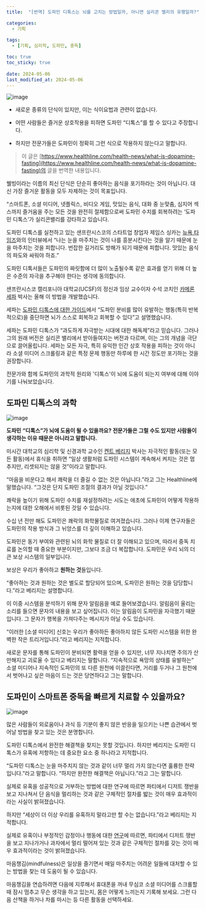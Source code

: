 ```yaml
---
title:  "[번역] 도파민 디톡스는 뇌를 고치는 방법일까, 아니면 실리콘 밸리의 유행일까?"

categories:
  - 기획
  
tags:
  - [기획, 심리학, 도파민, 중독]

toc: true
toc_sticky: true
 
date: 2024-05-06
last_modified_at: 2024-05-06
---
```


![image](https://github.com/choeehb/choeehb.github.io/assets/17942921/6ee1d3fc-036e-45cb-8adf-f4655e84ecd2)

- 새로운 종류의 단식이 있지만, 이는 식이요법과 관련이 없습니다.

- 어떤 사람들은 즐거운 상호작용을 피하면 도파민 “디톡스”를 할 수 있다고 주장합니다.

- 하지만 전문가들은 도파민이 정확히 그런 식으로 작용하지 않는다고 말합니다.



> 이 글은 [https://www.healthline.com/health-news/what-is-dopamine-fasting](https://www.healthline.com/health-news/what-is-dopamine-fasting)의 글을 번역한 내용입니다.



웰빙이라는 이름의 최신 단식은 단순히 좋아하는 음식을 포기하라는 것이 아닙니다. 대신 가장 즐거운 활동을 모두 자제하는 것이 목표입니다.



“스마트폰, 소셜 미디어, 넷플릭스, 비디오 게임, 맛있는 음식, 대화 중 눈맞춤, 심지어 섹스까지 즐거움을 주는 모든 것을 완전히 절제함으로써 도파민 수치를 회복하려는 ‘도파민 디톡스’가 실리콘밸리를 강타하고 있습니다.



도파민 디톡스를 실천하고 있는 샌프란시스코의 스타트업 창업자 제임스 싱카는 [뉴욕 타임즈](https://www.nytimes.com/2019/11/07/style/dopamine-fasting.html)와의 인터뷰에서 “나는 눈을 마주치는 것이 나를 흥분시킨다는 것을 알기 때문에 눈을 마주치는 것을 피합니다. 번잡한 길거리도 방해가 되기 때문에 피합니다. 맛있는 음식의 파도와 싸워야 하죠.”



도파민 디톡서들은 도파민의 짜릿함에 더 많이 노출될수록 같은 효과를 얻기 위해 더 높은 수준의 자극을 추구해야 한다는 생각에 동의합니다.



샌프란시스코 캘리포니아 대학교(UCSF)의 정신과 임상 교수이자 수석 코치인 [카메론 세파](https://twitter.com/DrSepah) 박사는 올해 이 방법을 개발했습니다.



세파는 [도파민 디톡스에 대한 가이드](https://www.linkedin.com/pulse/dopamine-fasting-new-silicon-valley-trend-dr-cameron-sepah/)에서 “도파민 분비를 많이 유발하는 행동(특히 반복적으로)을 중단하면 뇌가 스스로 회복하고 회복할 수 있다”고 설명했습니다.



세파는 도파민 디톡스가 “과도하게 자극받는 시대에 대한 해독제”라고 믿습니다. 그러나 그의 원래 버전은 실리콘 밸리에서 받아들여지는 버전과 다르며, 이는 그의 개념을 극단으로 끌어올립니다. 세파는 모든 자극, 특히 유익한 인간 상호 작용을 피하는 것이 아니라 소셜 미디어 스크롤링과 같은 특정 문제 행동만 하루에 한 시간 정도만 포기하는 것을 권장합니다.



전문가와 함께 도파민의 과학적 원리와 '디톡스'이 뇌에 도움이 되는지 여부에 대해 이야기를 나눠보았습니다.



## 도파민 디톡스의 과학
![image](https://github.com/choeehb/choeehb.github.io/assets/17942921/8d2a2a6d-8016-4961-b0ed-03cb57324c25)

**도파민 “디톡스”가 뇌에 도움이 될 수 있을까요? 전문가들은 그럴 수도 있지만 사람들이 생각하는 이유 때문은 아니라고 말합니다.**



미시간 대학교의 심리학 및 신경과학 교수인 [켄트 베리지](https://lsa.umich.edu/psych/people/faculty/berridge.html) 박사는 자극적인 활동(또는 모든 활동)에서 휴식을 취하면 “일상 생활처럼 도파민 시스템이 계속해서 켜지는 것은 멈추지만, 리셋되지는 않을 것”이라고 말합니다.

“마음을 비운다고 해서 쾌락을 더 즐길 수 없는 것은 아닙니다.”라고 그는 Healthline에 말했습니다. “그것은 단지 도파민 조절의 결과가 아닐 것입니다.”

쾌락을 높이기 위해 도파민 수치를 재설정하려는 시도는 애초에 도파민이 어떻게 작용하는지에 대한 오해에서 비롯된 것일 수 있습니다.

수십 년 전만 해도 도파민은 쾌락의 화학물질로 여겨졌습니다. 그러나 이제 연구자들은 도파민의 작용 방식과 그 뉘앙스를 더 깊이 이해하고 있습니다.

도파민은 동기 부여와 관련된 뇌의 화학 물질로 더 잘 이해되고 있으며, 따라서 중독 치료를 논의할 때 중요한 부분이지만, 그보다 조금 더 복잡합니다. 도파민은 우리 뇌의 더 큰 보상 시스템의 일부입니다.



보상은 우리가 좋아하고 **원하는 것**들입니다.

“좋아하는 것과 원하는 것은 별도로 할당되어 있으며, 도파민은 원하는 것을 담당합니다.”라고 베리지는 설명합니다.

이 이중 시스템을 분석하기 위해 문자 알림음을 예로 들어보겠습니다. 알림음이 울리는 소리를 들으면 문자의 내용을 보고 싶어집니다. 이는 알림음이 도파민을 자극했기 때문입니다. 그 문자가 행복을 가져다주는 메시지가 아닐 수도 있습니다.

“이러한 [소셜 미디어] 신호는 우리가 좋아하든 좋아하지 않든 도파민 시스템을 위한 완벽한 작은 트리거입니다.”라고 베리지는 지적합니다.

새로운 문자를 통해 도파민이 분비되면 활력을 얻을 수 있지만, 너무 지나치면 주의가 산만해지고 괴로울 수 있다고 베리지는 말합니다. “지속적으로 욕망의 상태를 유발하는” 소셜 미디어나 지속적인 도파민의 또 다른 원천에 이끌린다면, 거리를 두거나 그 원천에서 벗어나고 싶은 마음이 드는 것은 당연하다고 그는 말합니다.



## 도파민이 스마트폰 중독을 빠르게 치료할 수 있을까요?
![image](https://github.com/choeehb/choeehb.github.io/assets/17942921/35ff2d35-55c1-49e2-a178-2bb267afccaf)

많은 사람들이 외로움이나 과식 등 기분이 좋지 않은 반응을 일으키는 나쁜 습관에서 벗어날 방법을 찾고 있는 것은 분명합니다.



도파민 디톡스에서 완전한 해결책을 찾지는 못할 것입니다. 하지만 베리지는 도파민 디톡스가 유혹에 저항하는 데 중요한 요소 중 하나라고 지적합니다.



“도파민 디톡스는 눈을 마주치지 않는 것과 같이 너무 멀리 가지 않는다면 훌륭한 전략입니다.”라고 말합니다. “하지만 완전한 해결책은 아닙니다.”라고 그는 말합니다.



실제로 유혹을 성공적으로 거부하는 방법에 대한 연구에 따르면 파티에서 디저트 쟁반을 보고 지나쳐서 단 음식을 멀리하는 것과 같은 구체적인 절차를 밟는 것이 매우 효과적이라는 사실이 밝혀졌습니다.



하지만 “세상이 더 이상 우리를 유혹하지 말라고만 할 수는 없습니다.”라고 베리지는 지적합니다.



실제로 유혹이나 부정적인 감정이나 행동에 대한 [연구](https://link.springer.com/article/10.1007/s11031-014-9416-3)에 따르면, 파티에서 디저트 쟁반을 보고 지나가거나 과자에서 멀리 떨어져 있는 것과 같은 구체적인 절차를 갖는 것이 매우 효과적이라는 것이 밝혀졌습니다.



마음챙김(mindfulness)은 일상을 즐기면서 매일 마주치는 어려운 일들에 대처할 수 있는 방법을 찾는 데 도움이 될 수 있습니다.



마음챙김을 연습하려면 다음에 지루해서 휴대폰을 꺼내 무심코 소셜 미디어를 스크롤할 때 잠시 멈추고 무슨 생각을 하고 있는지, 몸은 어떻게 느끼는지 기록해 보세요. 그런 다음 산책을 하거나 차를 마시는 등 다른 활동을 선택하세요.
